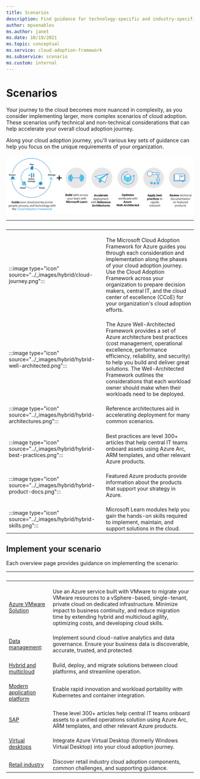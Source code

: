 ```yaml
---
title: Scenarios
description: Find guidance for technology-specific and industry-specific cloud adoption scenarios.
author: mpvenables
ms.author: janet
ms.date: 10/19/2021
ms.topic: conceptual
ms.service: cloud-adoption-framework
ms.subservice: scenario
ms.custom: internal
---
```


# Scenarios

Your journey to the cloud becomes more nuanced in complexity, as you consider implementing larger, more complex scenarios of cloud adoption. These scenarios unify technical and non-technical considerations that can help accelerate your overall cloud adoption journey.

Along your cloud adoption journey, you'll various key sets of guidance can help you focus on the unique requirements of your organization.

![Graphic of the end-to-end scenario components](./media/end-to-end-scenario-components.png)

| <span title="Icon">&nbsp;</span> | <span title="Description">&nbsp;</span> |
|--|--|
| <br> :::image type="icon" source="../_images/hybrid/cloud-journey.png"::: | <br> The Microsoft Cloud Adoption Framework for Azure guides you through each consideration and implementation along the phases of your cloud adoption journey. Use the Cloud Adoption Framework across your organization to prepare decision makers, central IT, and the cloud center of excellence (CCoE) for your organization's cloud adoption efforts. |
| <br> :::image type="icon" source="../_images/hybrid/hybrid-well-architected.png"::: | <br> The Azure Well-Architected Framework provides a set of Azure architecture best practices (cost management, operational excellence, performance efficiency, reliability, and security) to help you build and deliver great solutions. The Well-Architected Framework outlines the considerations that each workload owner should make when their workloads need to be deployed. |
| <br> :::image type="icon" source="../_images/hybrid/hybrid-architectures.png"::: | <br> Reference architectures aid in accelerating deployment for many common scenarios. |
| <br> :::image type="icon" source="../_images/hybrid/hybrid-best-practices.png"::: | <br> Best practices are level 300+ articles that help central IT teams onboard assets using Azure Arc, ARM templates, and other relevant Azure products. |
| <br> :::image type="icon" source="../_images/hybrid/hybrid-product-docs.png"::: | <br> Featured Azure products provide information about the products that support your strategy in Azure. |
| <br> :::image type="icon" source="../_images/hybrid/hybrid-skills.png"::: | <br> Microsoft Learn modules help you gain the hands-on skills required to implement, maintain, and support solutions in the cloud. |

## Implement your scenario

Each overview page provides guidance on implementing the scenario:

| <span title="Scenario">&nbsp;</span> | <span title="Description">&nbsp;</span> |
|--|--|
| <br> [Azure VMware Solution](../scenarios/azure-vmware/index.md) | <br> Use an Azure service built with VMware to migrate your VMware resources to a vSphere-based, single-tenant, private cloud on dedicated infrastructure. Minimize impact to business continuity, and reduce migration time by extending hybrid and multicloud agility, optimizing costs, and developing cloud skills. |
| <br> [Data management](./data-management/index.md): | <br> Implement sound cloud-native analytics and data governance. Ensure your business data is discoverable, accurate, trusted, and protected. |
| <br> [Hybrid and multicloud](./hybrid/index.md) | <br> Build, deploy, and migrate solutions between cloud platforms, and streamline operation. |
| <br> [Modern application platform](./aks/index.md) | <br> Enable rapid innovation and workload portability with Kubernetes and container integration. |
| <br> [SAP](./sap/index.md) | <br> These level 300+ articles help central IT teams onboard assets to a unified operations solution using Azure Arc, ARM templates, and other relevant Azure products. |
| <br> [Virtual desktops](./wvd/index.md) | <br> Integrate Azure Virtual Desktop (formerly Windows Virtual Desktop) into your cloud adoption journey. |
| <br> [Retail industry](../industry/retail/index.md) | <br> Discover retail industry cloud adoption components, common challenges, and supporting guidance. |
